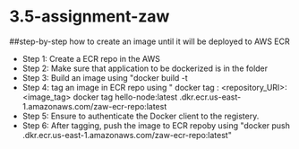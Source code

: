 # 3.5-assignment-zaw

##step-by-step how to create an image until it will be deployed to AWS ECR
- Step 1: Create a ECR repo in the AWS
- Step 2: Make sure that application to be dockerized is in the folder
- Step 3: Build an image using "docker build -t <image name eg. hello-node>
- Step 4: tag an image in ECR repo using " docker tag <image name>:<name tag> <repository_URI>:<image_tag>
        docker tag hello-node:latest <account no>.dkr.ecr.us-east-1.amazonaws.com/zaw-ecr-repo:latest
- Step 5: Ensure to authenticate the Docker client to the registery.
- Step 6: After tagging, push the image to ECR repoby using "docker push <account no>.dkr.ecr.us-east-1.amazonaws.com/zaw-ecr-repo:latest"